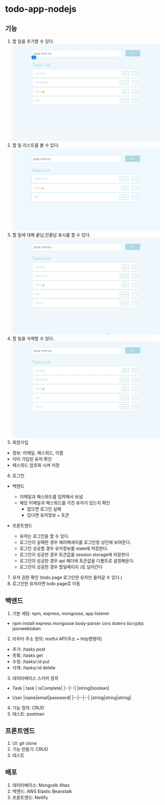 # todo-app-nodejs

## 기능

1. 할 일을 추가할 수 있다.<br/>
   <img src="./assets/create.gif">
2. 할 일 리스트를 볼 수 있다.<br/>
   <img src="./assets/read.png">
3. 할 일에 대해 끝남,안끝남 표시를 할 수 있다.<br/>
   <img src="./assets/update.gif">
4. 할 일을 삭제할 수 있다.<br/>
   <img src="./assets/delete.gif">
5. 회원가입

- 정보: 이메일, 패스워드, 이름
- 이미 가입된 유저 확인
- 패스워드 암호화 시켜 저장

6. 로그인

- 백엔드

  - 이메일과 패스워드를 입력해서 보냄
  - 해당 이메일과 패스워드를 가진 유저가 있는지 확인
    - 없으면 로그인 실패
    - 있다면 유저정보 + 토큰

- 프론트엔드

  - 유저는 로그인을 할 수 있다.
  - 로그인이 실패한 경우 에러메세지를 로그인창 상단에 보여준다.
  - 로그인 성공할 경우 유저정보를 state에 저장한다.
  - 로그인이 성공한 경우 토큰값을 session storage에 저장한다
  - 로그인이 성공한 경우 api 헤더에 토큰값을 디폴트로 설정해둔다.
  - 로그인이 성공한 경우 할일페이지 /로 넘어간다

7. 유저 권한 확인 (todo page 로그인한 유저만 들어갈 수 있다.)
8. 로그인한 유저라면 todo page로 이동

## 백엔드

1. 기본 세팅: npm, express, mongoose, app listener

- npm install express mongoose body-parser cors dotenv bcryptjs jsonwebtoken

2. 라우터 주소 정의: restful API(주소 + http명령어)

- 추가: /tasks post
- 목록: /tasks get
- 수정: /tasks/:id put
- 삭제: /tasks/:id delete

3. 데이터베이스 스키마 정의

- Task
  | task | isComplete|
  |--|--|
  |string|boolean|

- User
  |name|email|password|
  |--|--|--|
  |string|string|string|

4. 기능 정의: CRUD
5. 테스트: postman

## 프론트엔드

1. UI: git clone
2. 기능 만들기: CRUD
3. 테스트

## 배포

1. 데이터베이스: Mongodb Altas
2. 백엔드: AWS Elastic Beanstalk
3. 프론트엔드: Netlify
